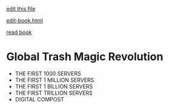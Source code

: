 [edit this file](edit-markdown-file.php?filename=revolution.md)

[edit-book.html](edit-book.html)

[read book](read-book.html)


# Global Trash Magic Revolution

 - THE FIRST 1000 SERVERS
 - THE FIRST 1 MILLION SERVERS
 - THE FIRST 1 BILLION SERVERS
 - THE FIRST TRILLION SERVERS
 - DIGITAL COMPOST